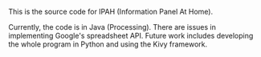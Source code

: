 This is the source code for IPAH (Information Panel At Home).

Currently, the code is in Java (Processing). There are issues in implementing Google's spreadsheet API.
Future work includes developing the whole program in Python and using the Kivy framework.
